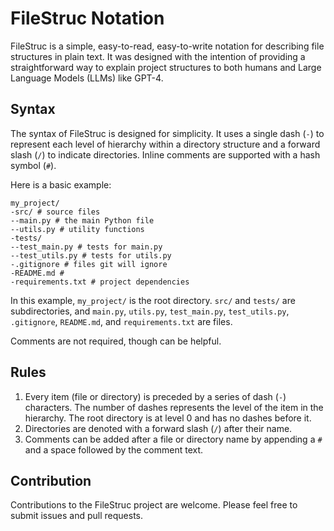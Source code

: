 # FileStruc Notation

FileStruc is a simple, easy-to-read, easy-to-write notation for describing file structures in plain text. It was designed with the intention of providing a straightforward way to explain project structures to both humans and Large Language Models (LLMs) like GPT-4. 

## Syntax

The syntax of FileStruc is designed for simplicity. It uses a single dash (`-`) to represent each level of hierarchy within a directory structure and a forward slash (`/`) to indicate directories. Inline comments are supported with a hash symbol (`#`). 

Here is a basic example:

```filestruc
my_project/
-src/ # source files
--main.py # the main Python file
--utils.py # utility functions
-tests/
--test_main.py # tests for main.py
--test_utils.py # tests for utils.py
-.gitignore # files git will ignore 
-README.md # 
-requirements.txt # project dependencies
```

In this example, `my_project/` is the root directory. `src/` and `tests/` are subdirectories, and `main.py`, `utils.py`, `test_main.py`, `test_utils.py`, `.gitignore`, `README.md`, and `requirements.txt` are files.

Comments are not required, though can be helpful. 

## Rules

1. Every item (file or directory) is preceded by a series of dash (`-`) characters. The number of dashes represents the level of the item in the hierarchy. The root directory is at level 0 and has no dashes before it.
2. Directories are denoted with a forward slash (`/`) after their name. 
3. Comments can be added after a file or directory name by appending a `#` and a space followed by the comment text.

## Contribution

Contributions to the FileStruc project are welcome. Please feel free to submit issues and pull requests.
